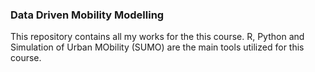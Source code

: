 ### Data Driven Mobility Modelling
This repository contains all my works for the this course. R, Python and Simulation of Urban MObility (SUMO) are the main tools utilized for this course.
